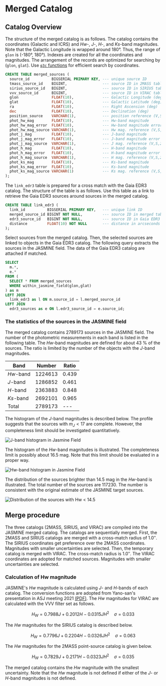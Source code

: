 # Merged Catalog

## Catalog Overview

The structure of the merged catalog is as follows. The catalog contains the coordinates (Galactic and ICRS) and _Hw_-, _J_-, _H_-, and _Ks_-band magnitudes. Note that the Galactic Longitude is wrapped around 180&deg;. Thus, the range of `glon` is (-180&deg;, 180&deg;). Indexes are created for all the coordinates and magnitudes. The arrangement of the records are optimized for searching by (`glon`, `glat`). Use [`q3c` functions][q3c] for efficient search by coordinates.

[q3c]: https://github.com/segasai/q3c

``` sql
CREATE TABLE merged_sources (
  source_id          BIGSERIAL PRIMARY KEY, --- unique source ID
  tmass_source_id    BIGINT,                --- source ID in 2MASS table
  sirius_source_id   BIGINT,                --- source ID in SIRIUS table
  vvv_source_id      BIGINT,                --- source ID in VIRAC table
  glon               FLOAT(10),             --- Galactic Longitude (deg)
  glat               FLOAT(10),             --- Galactic Latitude (deg)
  ra                 FLOAT(10),             --- Right Ascension (deg)
  dec                FLOAT(10),             --- Declination (deg)
  position_source    VARCHAR(1),            --- position reference (V,S,2)
  phot_hw_mag        FLOAT(10),             --- Hw-band magnitude
  phot_hw_mag_error  FLOAT(10),             --- Hw-band magnitude error
  phot_hw_mag_source VARCHAR(1),            --- Hw mag. reference (V,S,2)
  phot_j_mag         FLOAT(10),             --- J-band magnitude
  phot_j_mag_error   FLOAT(10),             --- J-band magnitude error
  phot_j_mag_source  VARCHAR(1),            --- J mag. reference (V,S,2)
  phot_h_mag         FLOAT(10),             --- H-band magnitude
  phot_h_mag_error   FLOAT(10),             --- H-band magnitude error
  phot_h_mag_source  VARCHAR(1),            --- H mag. reference (V,S,2)
  phot_ks_mag        FLOAT(10),             --- Ks-band magnitude
  phot_ks_mag_error  FLOAT(10),             --- Ks-band magnitude
  phot_ks_mag_source VARCHAR(1)             --- Ks mag. reference (V,S,2)
);
```

The `link_edr3` table is prepared for a cross match with the Gaia EDR3 catalog. The structure of the table is as follows. Use this table as a link to retrieve the Gaia EDR3 sources around sources in the merged catalog.

``` sql
CREATE TABLE link_edr3 (
  link_id          BIGSERIAL PRIMARY KEY,   --- unique link ID
  merged_source_id BIGINT NOT NULL,         --- source ID in merged table
  edr3_source_id   BIGINT NOT NULL,         --- source ID in Gaia EDR3 table
  distance         FLOAT(10) NOT NULL       --- distance in arcseconds
);
```

Select sources from the merged catalog. Then, the selected sources are linked to objects in the Gaia EDR3 catalog. The following query extracts the sources in the JASMINE field. The data of the Gaia EDR3 catalog are attached if matched.

``` sql
SELECT
  m.*,
  e.*
FROM (
  SELECT * FROM merged_sources
  WHERE within_jasmine_field(glon,glat)
) as m
LEFT JOIN
  link_edr3 as l ON m.source_id = l.merged_source_id
LEFT JOIN
  edr3_sources as e ON l.edr3_source_id = e.source_id;
```


### The statistics of the sources in the JASMINE field

The merged catalog contains 2789173 sources in the JASMINE field. The number of the photometric measurements in each band is listed in the following table. The _Hw_-band magnitudes are defined for about 43 % of the sources. The ratio is limited by the number of the objects with the _J_-band magnitudes.

|Band|Number|Ratio|
|---|---|---|
|_Hw_-band|1224613|0.439|
|_J_-band |1286852|0.461|
|_H_-band |2363883|0.848|
|_Ks_-band|2692101|0.965|
|Total    |2789173|---|


The histogram of the _J_-band magnitudes is described below. The profile suggests that the sources with $m_J < 17$ are complete. However, the completeness limit should be investigated quantitatively.

![J-band histogram in Jasmine Field](./image/histogram_j-band_jasmine_field.png)


The histogram of the _Hw_-band magnitudes is illustrated. The completeness limit is possibly about 16.5 mag. Note that this limit should be evaluated in a proper way.

![Hw-band histogram in Jasmine Field](./image/histogram_hw-band_jasmine_field.png)

The distribution of the sources brighter than 14.5 mag in the _Hw_-band is illustrated. The total number of the sources are 117230. The number is consistent with the original estimate of the JASMINE target sources.

![Distribution of the sources with Hw < 14.5](./image/jasmine_field.png)

## Merge procedure

The three catalogs (2MASS, SIRIUS, and VIRAC) are compiled into the JASMINE merged catalog. The catalogs are sequentially merged. First, the 2MASS and SIRIUS catalogs are merged with a cross-match radius of 1.0&Prime;. The SIRIUS coordinates get preference over the 2MASS coordinates. Magnitudes with smaller uncertainties are selected. Then, the temporary catalog is merged with VIRAC. The cross-match radius is 1.0&Prime;. The VIRAC coordinates are adopted for matched sources. Magnitudes with smaller uncertainties are selected.


### Calculation of Hw magnitude

JASMINE's _Hw_ magnitude is calculated using _J_- and _H_-bands of each catalog. The conversion functions are adopted from Yano-san's presentation in ASJ meeting 2021 [(PDF)][V204a]. The _Hw_ magnitudes for VIRAC are calculated with the VVV filter set as follows.

[V204a]: http://jasmine.nao.ac.jp/doc/yano-20210913-V204a.pdf

$$
H_W = 0.7988 J + 0.2012 H -0.0315 JH^2 \quad \sigma=0.033
$$

The _Hw_ magnitudes for the SIRIUS catalog is described below.

$$
H_W = 0.7796 J + 0.2204 H -0.0326 JH^2 \quad \sigma=0.063
$$

The _Hw_ magnitudes for the 2MASS point-source catalog is given below.

$$
H_W = 0.7829 J + 0.2171 H -0.0323 JH^2 \quad \sigma=0.035
$$

The merged catalog contains the _Hw_ magnitude with the smallest uncertainty. Note that the _Hw_ magnitude is not defined if either of the _J_- or _H_-band magnitudes is not defined.
